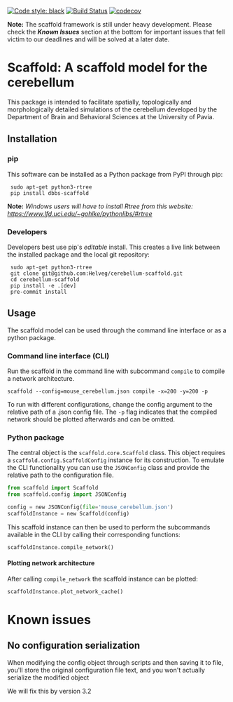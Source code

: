 [![Code style: black](https://img.shields.io/badge/code%20style-black-000000.svg)](https://github.com/psf/black)
[![Build Status](https://travis-ci.com/Helveg/cerebellum-scaffold.svg?token=XSpW8taq6yXK53yq1am2&branch=master)](https://travis-ci.com/Helveg/cerebellum-scaffold)
[![codecov](https://codecov.io/gh/Helveg/cerebellum-scaffold/branch/master/graph/badge.svg?token=iMOwEbV0AZ)](https://codecov.io/gh/Helveg/cerebellum-scaffold)

**Note:** The scaffold framework is still under heavy development. Please check the
**_Known Issues_** section at the bottom for important issues that fell victim to our
deadlines and will be solved at a later date.

# Scaffold: A scaffold model for the cerebellum
This package is intended to facilitate spatially, topologically and morphologically
detailed simulations of the cerebellum developed by the Department of Brain and Behavioral
Sciences at the University of Pavia.

## Installation

### pip

This software can be installed as a Python package from PyPI through pip:

```
 sudo apt-get python3-rtree
 pip install dbbs-scaffold
```

**Note:** *Windows users will have to install Rtree from this website:
https://www.lfd.uci.edu/~gohlke/pythonlibs/#rtree*

### Developers

Developers best use pip's *editable* install. This creates a live link between the
installed package and the local git repository:

```
 sudo apt-get python3-rtree
 git clone git@github.com:Helveg/cerebellum-scaffold.git
 cd cerebellum-scaffold
 pip install -e .[dev]
 pre-commit install
```

## Usage

The scaffold model can be used through the command line interface or as a python package.

### Command line interface (CLI)

Run the scaffold in the command line with subcommand `compile` to compile a network
architecture.

```
scaffold --config=mouse_cerebellum.json compile -x=200 -y=200 -p
```

To run with different configurations, change the config argument to the relative path of a
.json config file. The `-p` flag indicates that the compiled network should be plotted
afterwards and can be omitted.

### Python package

The central object is the `scaffold.core.Scaffold` class. This object requires a
`scaffold.config.ScaffoldConfig` instance for its construction. To emulate the CLI
functionality you can use the `JSONConfig` class and provide the relative path to the
configuration file.

```python
from scaffold import Scaffold
from scaffold.config import JSONConfig

config = new JSONConfig(file='mouse_cerebellum.json')
scaffoldInstance = new Scaffold(config)
```

This scaffold instance can then be used to perform the subcommands available in the CLI by
calling their corresponding functions:

```python
scaffoldInstance.compile_network()
```

#### Plotting network architecture

After calling `compile_network` the scaffold instance can be plotted:

```python
scaffoldInstance.plot_network_cache()
```


# Known issues

## No configuration serialization

When modifying the config object through scripts and then saving it to file, you'll store
the original configuration file text, and you won't actually serialize the modified object

We will fix this by version 3.2
